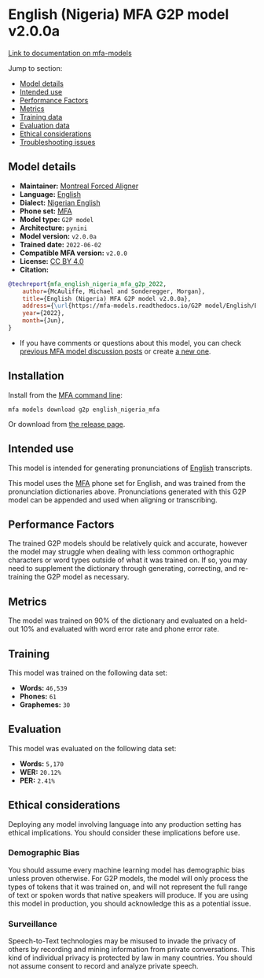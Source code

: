 
# English (Nigeria) MFA G2P model v2.0.0a

[Link to documentation on mfa-models](https://mfa-models.readthedocs.io/en/main/g2p/english_nigeria_mfa.html)

Jump to section:

- [Model details](#model-details)
- [Intended use](#intended-use)
- [Performance Factors](#performance-factors)
- [Metrics](#metrics)
- [Training data](#training-data)
- [Evaluation data](#evaluation-data)
- [Ethical considerations](#ethical-considerations)
- [Troubleshooting issues](#troubleshooting-issues)

## Model details

- **Maintainer:** [Montreal Forced Aligner](https://montreal-forced-aligner.readthedocs.io/)
- **Language:** [English](https://en.wikipedia.org/wiki/English_language)
- **Dialect:** [Nigerian English](https://en.wikipedia.org/wiki/Nigerian_English)
- **Phone set:** [MFA](https://mfa-models.readthedocs.io/en/refactor/mfa_phone_set.html#english)
- **Model type:** `G2P model`
- **Architecture:** `pynini`
- **Model version:** `v2.0.0a`
- **Trained date:** `2022-06-02`
- **Compatible MFA version:** `v2.0.0`
- **License:** [CC BY 4.0](https://github.com/MontrealCorpusTools/mfa-models/tree/main/g2p/english/nigeria_mfa/v2.0.0a/LICENSE)
- **Citation:**

```bibtex
@techreport{mfa_english_nigeria_mfa_g2p_2022,
	author={McAuliffe, Michael and Sonderegger, Morgan},
	title={English (Nigeria) MFA G2P model v2.0.0a},
	address={\url{https://mfa-models.readthedocs.io/G2P model/English/English (Nigeria) MFA G2P model v2_0_0a.html}},
	year={2022},
	month={Jun},
}
```

- If you have comments or questions about this model, you can check [previous MFA model discussion posts](https://github.com/MontrealCorpusTools/mfa-models/discussions?discussions_q=English+Nigeria+MFA+G2P+model+v2.0.0a) or create [a new one](https://github.com/MontrealCorpusTools/mfa-models/discussions/new).

## Installation

Install from the [MFA command line](https://montreal-forced-aligner.readthedocs.io/en/latest/user_guide/models/index.html):

```
mfa models download g2p english_nigeria_mfa
```

Or download from [the release page](https://github.com/MontrealCorpusTools/mfa-models/releases/tag/g2p-english_nigeria_mfa-v2.0.0a).

## Intended use

This model is intended for generating pronunciations of [English](https://en.wikipedia.org/wiki/English_language) transcripts.

This model uses the [MFA](https://mfa-models.readthedocs.io/en/refactor/mfa_phone_set.html#english) phone set for English, and was trained from the pronunciation dictionaries above. Pronunciations generated with this G2P model can be appended and used when aligning or transcribing.

## Performance Factors

The trained G2P models should be relatively quick and accurate, however the model may struggle when dealing with less common orthographic characters or word types outside of what it was trained on. If so, you may need to supplement the dictionary through generating, correcting, and re-training the G2P model as necessary.

## Metrics

The model was trained on 90% of the dictionary and evaluated on a held-out 10% and evaluated with word error rate and phone error rate.

## Training

This model was trained on the following data set:


* **Words:** `46,539`
* **Phones:** `61`
* **Graphemes:** `30`

## Evaluation

This model was evaluated on the following data set:


* **Words:** `5,170`
* **WER:** `20.12%`
* **PER:** `2.41%`

## Ethical considerations

Deploying any model involving language into any production setting has ethical implications. You should consider these implications before use.

### Demographic Bias

You should assume every machine learning model has demographic bias unless proven otherwise. For G2P models, the model will only process the types of tokens that it was trained on, and will not represent the full range of text or spoken words that native speakers will produce. If you are using this model in production, you should acknowledge this as a potential issue.

### Surveillance

Speech-to-Text technologies may be misused to invade the privacy of others by recording and mining information from private conversations. This kind of individual privacy is protected by law in many countries. You should not assume consent to record and analyze private speech.
